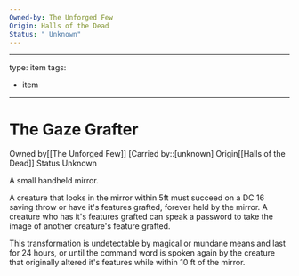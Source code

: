```yaml
---
Owned-by: The Unforged Few
Origin: Halls of the Dead
Status: " Unknown"
---
```


---
type: item
tags:
- item
---

# The Gaze Grafter

<span class="dataview inline-field"><span class="inline-field-key">Owned by</span><span class="inline-field-value">[[The Unforged Few]]</span></span>
[Carried by::[unknown]
<span class="dataview inline-field"><span class="inline-field-key">Origin</span><span class="inline-field-value">[[Halls of the Dead]]</span></span>
<span class="dataview inline-field"><span class="inline-field-key">Status</span><span class="inline-field-value"> Unknown</span></span>

 A small handheld mirror.
 
 A creature that looks in the mirror within 5ft must succeed on a DC 16 saving throw or have it's features grafted, forever held by the mirror. A creature who has it's features grafted can speak a password to take the image of another creature's feature grafted. 
 
 This transformation is undetectable by magical or mundane means and last for 24 hours, or until the command word is spoken again by the creature that originally altered it's features while within 10 ft of the mirror. 